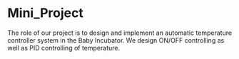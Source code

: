 # Mini_Project
The role of our project is to design and implement an automatic temperature controller system in the Baby Incubator. We design ON/OFF controlling as well as PID controlling of temperature.
